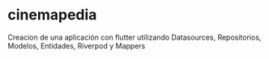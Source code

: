 # cinemapedia
Creacion de una aplicación con flutter utilizando Datasources, Repositorios, Modelos, Entidades, Riverpod y Mappers

